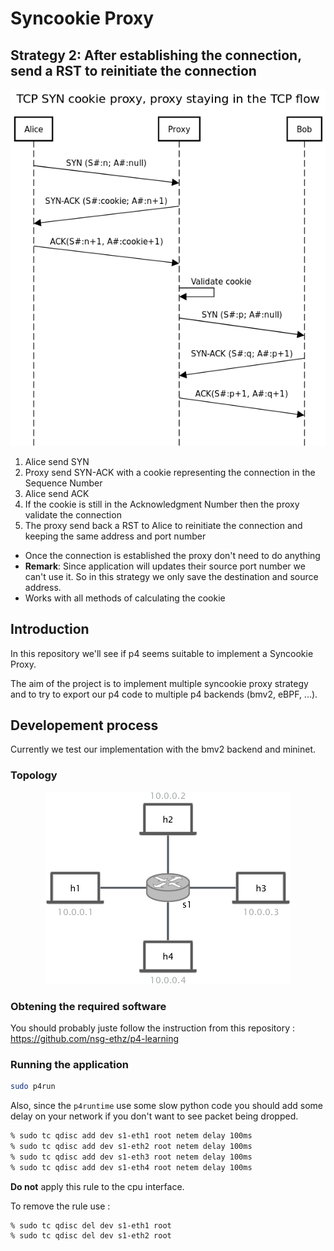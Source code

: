 # Syncookie Proxy

## Strategy 2: After establishing the connection, send a RST to reinitiate the connection

![sequence diagram of the strategy](images/strategy.png)

1. Alice send SYN
2. Proxy send SYN-ACK with a cookie representing the connection in the Sequence Number
3. Alice send ACK
4. If the cookie is still in the Acknowledgment Number then the proxy validate the connection
5. The proxy send back a RST to Alice to reinitiate the connection and keeping the same address and port number

* Once the connection is established the proxy don't need to do anything
* **Remark**: Since application will updates their source port number we can't use it. So in this strategy we only save the destination and source address.
* Works with all methods of calculating the cookie

## Introduction

In this repository we'll see if p4 seems suitable to implement a Syncookie Proxy.

The aim of the project is to implement multiple syncookie proxy strategy and to try to export our p4 code to multiple p4 backends (bmv2, eBPF, ...).

## Developement process

Currently we test our implementation with the bmv2 backend and mininet.

### Topology

<p align="center">
<img src="images/l2_topology.png" title="L2 Star Topology">
<p/>

### Obtening the required software

You should probably juste follow the instruction from this repository : https://github.com/nsg-ethz/p4-learning

### Running the application

```bash
sudo p4run
```

Also, since the `p4runtime` use some slow python code you should add some delay on your network if you don't want to see packet being dropped.

```bash
% sudo tc qdisc add dev s1-eth1 root netem delay 100ms
% sudo tc qdisc add dev s1-eth2 root netem delay 100ms
% sudo tc qdisc add dev s1-eth3 root netem delay 100ms
% sudo tc qdisc add dev s1-eth4 root netem delay 100ms
```

**Do not** apply this rule to the cpu interface.

To remove the rule use :
```
% sudo tc qdisc del dev s1-eth1 root
% sudo tc qdisc del dev s1-eth2 root
```

